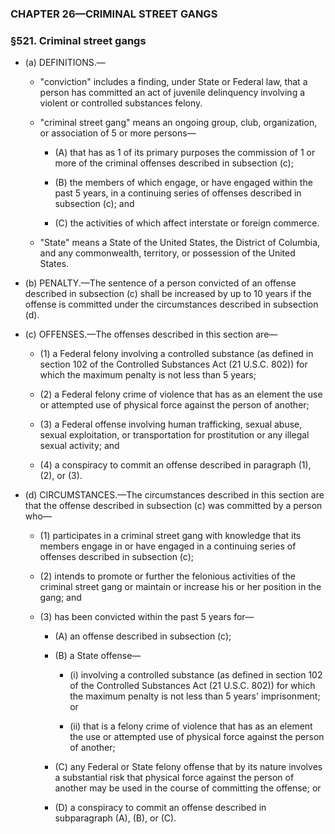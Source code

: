 ### **CHAPTER 26—CRIMINAL STREET GANGS**

### §521. Criminal street gangs
* (a) DEFINITIONS.—

  * "conviction" includes a finding, under State or Federal law, that a person has committed an act of juvenile delinquency involving a violent or controlled substances felony.

  * "criminal street gang" means an ongoing group, club, organization, or association of 5 or more persons—

    * (A) that has as 1 of its primary purposes the commission of 1 or more of the criminal offenses described in subsection (c);

    * (B) the members of which engage, or have engaged within the past 5 years, in a continuing series of offenses described in subsection (c); and

    * (C) the activities of which affect interstate or foreign commerce.


  * "State" means a State of the United States, the District of Columbia, and any commonwealth, territory, or possession of the United States.


* (b) PENALTY.—The sentence of a person convicted of an offense described in subsection (c) shall be increased by up to 10 years if the offense is committed under the circumstances described in subsection (d).

* (c) OFFENSES.—The offenses described in this section are—

  * (1) a Federal felony involving a controlled substance (as defined in section 102 of the Controlled Substances Act (21 U.S.C. 802)) for which the maximum penalty is not less than 5 years;

  * (2) a Federal felony crime of violence that has as an element the use or attempted use of physical force against the person of another;

  * (3) a Federal offense involving human trafficking, sexual abuse, sexual exploitation, or transportation for prostitution or any illegal sexual activity; and

  * (4) a conspiracy to commit an offense described in paragraph (1), (2), or (3).


* (d) CIRCUMSTANCES.—The circumstances described in this section are that the offense described in subsection (c) was committed by a person who—

  * (1) participates in a criminal street gang with knowledge that its members engage in or have engaged in a continuing series of offenses described in subsection (c);

  * (2) intends to promote or further the felonious activities of the criminal street gang or maintain or increase his or her position in the gang; and

  * (3) has been convicted within the past 5 years for—

    * (A) an offense described in subsection (c);

    * (B) a State offense—

      * (i) involving a controlled substance (as defined in section 102 of the Controlled Substances Act (21 U.S.C. 802)) for which the maximum penalty is not less than 5 years' imprisonment; or

      * (ii) that is a felony crime of violence that has as an element the use or attempted use of physical force against the person of another;


    * (C) any Federal or State felony offense that by its nature involves a substantial risk that physical force against the person of another may be used in the course of committing the offense; or

    * (D) a conspiracy to commit an offense described in subparagraph (A), (B), or (C).